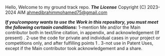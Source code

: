 Hello,
Welcome to my ground track repo.
***The License***
Copyright (C) 2023-2024 AIM <ahmedibrahimmohamed75@gmail.com>

***If you/compony wants to use the Work in this repository, you must meet the following certaain conditions:***
1-mention Me and/or the Main contributor both in text/line citation, in appendix, and acknowledgement (If present) .
2-use the code for private and individual cases in your project or competitions only, and after fulfilling points 1 .
3-not use in Patent Uses, except if the Main contributor took acknowledgement and a share.
